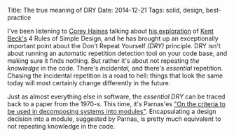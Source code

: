 Title: The true meaning of DRY
Date: 2014-12-21
Tags: solid, design, best-practice

I've been listening to [Corey Haines](http://articles.coreyhaines.com/) talking about [his exploration](https://leanpub.com/4rulesofsimpledesign) of [Kent Beck's](https://kentbeck.com/) 4 Rules of Simple Design, and he has brought up an exceptionally important point about the Don't Repeat Yourself _(DRY)_ principle. DRY isn't about running an automatic repetition detection tool on your code base, and making sure it finds nothing. But rather it's about not repeating _the knowledge_ in the code. There's _incidental,_ and there's _essential_ repetition. Chasing the incidental repetition is a road to hell: things that look the same today will most certainly change differently in the future.

Just as almost everything else in software, the _essential DRY_ can be traced back to a paper from the 1970-s. This time, it's Parnas'es ["On the criteria to be used in decomposing systems into modules"](https://wstomv.win.tue.nl/edu/2ip30/references/criteria_for_modularization.pdf). Encapsulating a design decision into a module, suggested by Parnas, is pretty much equivalent to not repeating knowledge in the code.
